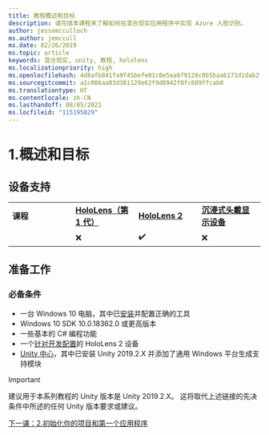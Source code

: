 ```yaml
---
title: 教程概述和目标
description: 请完成本课程来了解如何在混合现实应用程序中实现 Azure 人脸识别。
author: jessemcculloch
ms.author: jemccull
ms.date: 02/26/2019
ms.topic: article
keywords: 混合现实, unity, 教程, hololens
ms.localizationpriority: high
ms.openlocfilehash: 4d8afb841fa9f45befe01c0e5ea6f9128c0b5baa6171d1dab2f8daa8bd99cd0d
ms.sourcegitcommit: a1c086aa83d381129e62f9d8942f0fc889ffcab0
ms.translationtype: HT
ms.contentlocale: zh-CN
ms.lasthandoff: 08/05/2021
ms.locfileid: "115195829"
---
```

# <a name="1-overview-and-objectives"></a>1.概述和目标

## <a name="device-support"></a>设备支持

<table>
    <colgroup>
    <col width="25%" />
    <col width="25%" />
    <col width="25%" />
    <col width="25%" />
    </colgroup>
    <tr>
        <td><strong>课程</strong></td>
        <td><a href="/hololens/hololens1-hardware"><strong>HoloLens（第 1 代）</strong></a></td>
        <td><a href="https://www.microsoft.com//hololens/hardware"><strong>HoloLens 2</strong></a></td>
        <td><a href="../../../discover/immersive-headset-hardware-details.md"><strong>沉浸式头戴显示设备</strong></a></td>
    </tr>
     <tr>
        <td></td>
        <td>❌</td>
        <td>✔️</td>
        <td>❌</td>
    </tr>
</table>

## <a name="before-you-start"></a>准备工作

### <a name="prerequisites"></a>必备条件

* 一台 Windows 10 电脑，其中已[安装](../../install-the-tools.md)并配置正确的工具
* Windows 10 SDK 10.0.18362.0 或更高版本
* 一些基本的 C# 编程功能
* 一个[针对开发配置](../../platform-capabilities-and-apis/using-visual-studio.md#enabling-developer-mode)的 HoloLens 2 设备
* <a href="https://docs.unity3d.com/Manual/GettingStartedInstallingHub.html" target="_blank">Unity 中心</a>，其中已安装 Unity 2019.2.X 并添加了通用 Windows 平台生成支持模块

> [!IMPORTANT]
> 建议用于本系列教程的 Unity 版本是 Unity 2019.2.X。 这将取代上述链接的先决条件中所述的任何 Unity 版本要求或建议。

[下一课：2.初始化你的项目和第一个应用程序](./mr-learning-base-02.md)